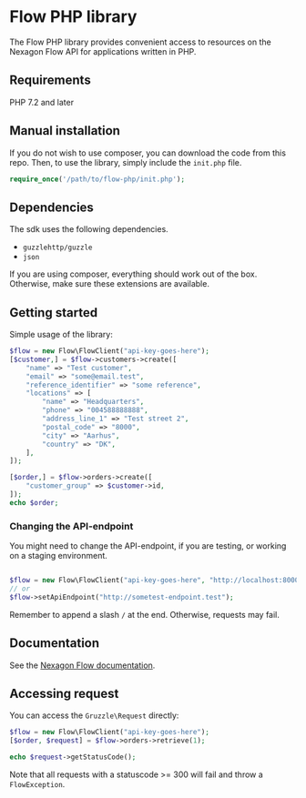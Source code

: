 # Flow PHP library

The Flow PHP library provides convenient access to resources on the Nexagon Flow API for applications written in PHP.

## Requirements
PHP 7.2 and later

## Manual installation
If you do not wish to use composer, you can download the code from this repo.
Then, to use the library, simply include the `init.php` file.
```php
require_once('/path/to/flow-php/init.php');
```

## Dependencies
The sdk uses the following dependencies.
- `guzzlehttp/guzzle`
- `json` 

If you are using composer, everything should work out of the box.
Otherwise, make sure these extensions are available.

## Getting started
Simple usage of the library:
```php
$flow = new Flow\FlowClient("api-key-goes-here");
[$customer,] = $flow->customers->create([
    "name" => "Test customer",
    "email" => "some@email.test",
    "reference_identifier" => "some reference",
    "locations" => [
        "name" => "Headquarters",
        "phone" => "004588888888",
        "address_line_1" => "Test street 2",
        "postal_code" => "8000",        
        "city" => "Aarhus",
        "country" => "DK",
    ], 
]);

[$order,] = $flow->orders->create([
    "customer_group" => $customer->id,
]);
echo $order;
```

### Changing the API-endpoint
You might need to change the API-endpoint, if you are testing, or working on a staging environment.
```php

$flow = new Flow\FlowClient("api-key-goes-here", "http://localhost:8000/");
// or
$flow->setApiEndpoint("http://sometest-endpoint.test");
```
Remember to append a slash `/` at the end. Otherwise, requests may fail.

## Documentation
See the [Nexagon Flow documentation](https://docs.nexagon.dk).

## Accessing request
You can access the `Gruzzle\Request` directly:
```php
$flow = new Flow\FlowClient("api-key-goes-here");
[$order, $request] = $flow->orders->retrieve(1);

echo $request->getStatusCode();
```

Note that all requests with a statuscode >= 300 will fail and throw a `FlowException`.
